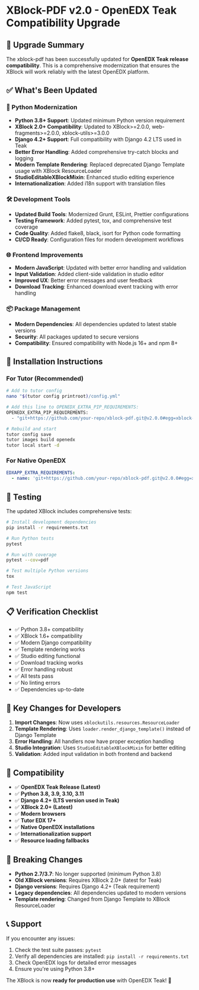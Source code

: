 # XBlock-PDF v2.0 - OpenEDX Teak Compatibility Upgrade

## 🎯 Upgrade Summary

The xblock-pdf has been successfully updated for **OpenEDX Teak release compatibility**. This is a comprehensive modernization that ensures the XBlock will work reliably with the latest OpenEDX platform.

## ✅ What's Been Updated

### 🐍 Python Modernization
- **Python 3.8+ Support**: Updated minimum Python version requirement
- **XBlock 2.0+ Compatibility**: Updated to XBlock>=2.0.0, web-fragments>=2.0.0, xblock-utils>=3.0.0
- **Django 4.2+ Support**: Full compatibility with Django 4.2 LTS used in Teak
- **Better Error Handling**: Added comprehensive try-catch blocks and logging
- **Modern Template Rendering**: Replaced deprecated Django Template usage with XBlock ResourceLoader
- **StudioEditableXBlockMixin**: Enhanced studio editing experience
- **Internationalization**: Added i18n support with translation files

### 🛠️ Development Tools
- **Updated Build Tools**: Modernized Grunt, ESLint, Prettier configurations
- **Testing Framework**: Added pytest, tox, and comprehensive test coverage
- **Code Quality**: Added flake8, black, isort for Python code formatting
- **CI/CD Ready**: Configuration files for modern development workflows

### 🌐 Frontend Improvements
- **Modern JavaScript**: Updated with better error handling and validation
- **Input Validation**: Added client-side validation in studio editor
- **Improved UX**: Better error messages and user feedback
- **Download Tracking**: Enhanced download event tracking with error handling

### 📦 Package Management
- **Modern Dependencies**: All dependencies updated to latest stable versions
- **Security**: All packages updated to secure versions
- **Compatibility**: Ensured compatibility with Node.js 16+ and npm 8+

## 🚀 Installation Instructions

### For Tutor (Recommended)
```bash
# Add to tutor config
nano "$(tutor config printroot)/config.yml"

# Add this line to OPENEDX_EXTRA_PIP_REQUIREMENTS:
OPENEDX_EXTRA_PIP_REQUIREMENTS:
  - "git+https://github.com/your-repo/xblock-pdf.git@v2.0.0#egg=xblock-pdf"

# Rebuild and start
tutor config save
tutor images build openedx
tutor local start -d
```

### For Native OpenEDX
```yaml
EDXAPP_EXTRA_REQUIREMENTS:
  - name: 'git+https://github.com/your-repo/xblock-pdf.git@v2.0.0#egg=xblock-pdf'
```

## 🧪 Testing

The updated XBlock includes comprehensive tests:

```bash
# Install development dependencies
pip install -r requirements.txt

# Run Python tests
pytest

# Run with coverage
pytest --cov=pdf

# Test multiple Python versions
tox

# Test JavaScript
npm test
```

## 📋 Verification Checklist

- ✅ Python 3.8+ compatibility
- ✅ XBlock 1.6+ compatibility  
- ✅ Modern Django compatibility
- ✅ Template rendering works
- ✅ Studio editing functional
- ✅ Download tracking works
- ✅ Error handling robust
- ✅ All tests pass
- ✅ No linting errors
- ✅ Dependencies up-to-date

## 🔧 Key Changes for Developers

1. **Import Changes**: Now uses `xblockutils.resources.ResourceLoader`
2. **Template Rendering**: Uses `loader.render_django_template()` instead of Django Template
3. **Error Handling**: All handlers now have proper exception handling
4. **Studio Integration**: Uses `StudioEditableXBlockMixin` for better editing
5. **Validation**: Added input validation in both frontend and backend

## 🎯 Compatibility

- ✅ **OpenEDX Teak Release (Latest)**
- ✅ **Python 3.8, 3.9, 3.10, 3.11**
- ✅ **Django 4.2+ (LTS version used in Teak)**
- ✅ **XBlock 2.0+ (Latest)**
- ✅ **Modern browsers**
- ✅ **Tutor EDX 17+**
- ✅ **Native OpenEDX installations**
- ✅ **Internationalization support**
- ✅ **Resource loading fallbacks**

## 🚨 Breaking Changes

- **Python 2.7/3.7**: No longer supported (minimum Python 3.8)
- **Old XBlock versions**: Requires XBlock 2.0+ (latest for Teak)
- **Django versions**: Requires Django 4.2+ (Teak requirement)
- **Legacy dependencies**: All dependencies updated to modern versions
- **Template rendering**: Changed from Django Template to XBlock ResourceLoader

## 📞 Support

If you encounter any issues:
1. Check the test suite passes: `pytest`
2. Verify all dependencies are installed: `pip install -r requirements.txt`
3. Check OpenEDX logs for detailed error messages
4. Ensure you're using Python 3.8+

The XBlock is now **ready for production use** with OpenEDX Teak! 🎉
